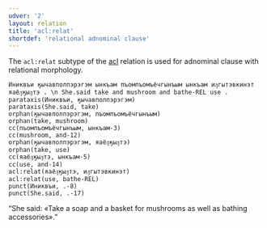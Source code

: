 ```yaml
---
udver: '2'
layout: relation
title: 'acl:relat'
shortdef: 'relational adnominal clause'
---
```


The `acl:relat` subtype of the [acl]() relation is used for adnominal clause with relational morphology.

~~~ sdparse
Иниквъи ӄычавполпэрэгэм ынкъам пъомпъомъёчгынъым ынкъам иԓгытэвкинэт яаёԓӄыԓтэ . \n She.said take and mushroom and bathe-REL use .
parataxis(Иниквъи, ӄычавполпэрэгэм)
parataxis(She.said, take)
orphan(ӄычавполпэрэгэм, пъомпъомъёчгынъым)
orphan(take, mushroom)
cc(пъомпъомъёчгынъым, ынкъам-3)
cc(mushroom, and-12)
orphan(ӄычавполпэрэгэм, яаёԓӄыԓтэ)
orphan(take, use)
cc(яаёԓӄыԓтэ, ынкъам-5)
cc(use, and-14)
acl:relat(яаёԓӄыԓтэ, иԓгытэвкинэт)
acl:relat(use, bathe-REL)
punct(Иниквъи, .-8)
punct(She.said, .-17)
~~~

“She said: «Take a soap and a basket for mushrooms as well as bathing accessories».”
<!-- Interlanguage links updated So kvě 14 19:02:48 CEST 2022 -->
